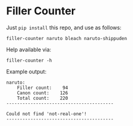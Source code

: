 # Filler Counter

Just `pip install` this repo, and use as follows:

```
filler-counter naruto bleach naruto-shippuden
```

Help available via:

```
filler-counter -h
```

Example output:

```
naruto:
    Filler count:    94
    Canon count:    126
    Total count:    220
----------------------------------------

Could not find 'not-real-one'!
----------------------------------------

```
